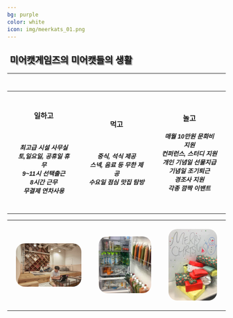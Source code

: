 ```yaml
---
bg: purple
color: white
icon: img/meerkats_01.png
---
```

<style>
   @import url(//fonts.googleapis.com/earlyaccess/jejugothic.css);
   .jg{
   font-family: 'Jeju Gothic', sans-serif; 
   text-shadow: 2px 2px 2px gray;
   }
   
   .sp{
   width: 33%;
   text-align:center;
   font-family: 'Jeju Gothic', sans-serif; 
   }
   
   table{
   width:100%;
   align:center;
   font-family: 'Jeju Gothic', sans-serif;
   }
   
   td, th{
   padding:20px;
   }
   
   
   .effect_img {
    border-radius: 20px;
   }
   
   .center_ta{
   width:30%;
   }
   
   .right_ta{
   width:30%;
   }
   
   .left_ta{
   width:30%;
   
   h3{
   font-size: 21px;
   line-height: 0px;
   margin-bottom: 0px; 
   padding: 0 0%;
   }
   
   }
   
</style>

<link rel="stylesheet" href="https://use.fontawesome.com/releases/v5.2.0/css/all.css" integrity="sha384-hWVjflwFxL6sNzntih27bfxkr27PmbbK/iSvJ+a4+0owXq79v+lsFkW54bOGbiDQ" crossorigin="anonymous">

<div>
   <h2 class="jg"><i class="fa fa-quote-left"></i>&nbsp;미어캣게임즈의 미어캣들의 생활&nbsp;<i class="fa fa-quote-right"></i></h2>
  </div>
  
<table class="container_ta">
   <tr>
      <th class="left_ta"><i class="fa fa-clock fa-4x"></i></th>
      <th class="center_ta"><i class="fa fa-utensils fa-4x"></i></th>
      <th class="right_ta"><i class="fa fa-grin-alt fa-4x"></i></th>
   </tr>
   <tr>
      <th><h3>일하고</h3><br/><h5>최고급 시설 사무실<br/>토,일요일, 공휴일 휴무<br/>9~11시 선택출근<br/>8시간 근무<br/>무결제 연차사용</h5></th>
      <th><h3>먹고</h3><br/><h5>중식, 석식 제공<br/>스넥, 음료 등 무한 제공<br/>수요일 점심 맛집 탐방</h5></th>
      <th><h3>놀고</h3><h5>매월 10만원 문화비 지원<br/>컨퍼런스, 스터디 지원<br/>개인 기념일 선물지급<br/>기념일 조기퇴근<br/>경조사 지원<br/>각종 깜짝 이밴트</h5></th>
   </tr>
</table>
<table>
   <tr>
      <th><img src="img/office.jpg" width="350px" class="effect_img"></th>
      <th><img src="img/food_01.jpg" width="280px" class="effect_img"></th>
      <th><img src="img/event.jpg" width="260px" class="effect_img"></th>
   </tr>
</table>
